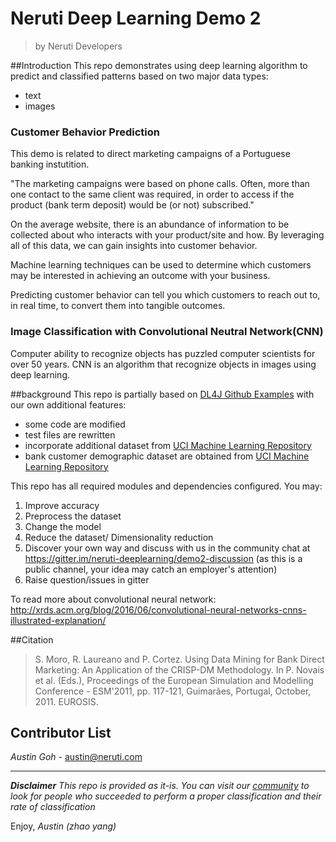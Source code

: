 # Neruti Deep Learning Demo 2
>   by Neruti Developers

##Introduction
This repo demonstrates using deep learning algorithm to predict and classified patterns based on two major data types:

* text
* images

### Customer Behavior Prediction
This demo is related to direct marketing campaigns of a Portuguese banking instutition.

"The marketing campaigns were based on phone calls. Often, more than one contact to the same client was required, 
in order to access if the product (bank term deposit) would be (or not) subscribed." 

On the average website, there is an abundance of information to be collected about who interacts with your product/site
and how. By leveraging all of this data, we can gain insights into customer behavior. 

Machine learning techniques can be used to determine which customers may be interested in achieving an outcome with your
business.

Predicting customer behavior can tell you which customers to reach out to, in real time, to convert them into 
tangible outcomes.

### Image Classification with Convolutional Neutral Network(CNN)
Computer ability to recognize objects has puzzled computer scientists for over 50 years.  CNN is an algorithm that recognize 
objects in images using deep learning.

##background
This repo is partially based on [DL4J Github Examples](https://github.com/deeplearning4j/dl4j-examples) with our own 
additional features:

* some code are modified
* test files are rewritten
* incorporate additional dataset from [UCI Machine Learning Repository](http://archive.ics.uci.edu/ml/)
* bank customer demographic dataset are obtained from [UCI Machine Learning Repository](http://archive.ics.uci.edu/ml/machine-learning-databases/00222/)

This repo has all required modules and dependencies configured.  You may:

1. Improve accuracy
2. Preprocess the dataset
3. Change the model
4. Reduce the dataset/ Dimensionality reduction
5. Discover your own way and discuss with us in the community chat at https://gitter.im/neruti-deeplearning/demo2-discussion (as this is a public channel, your idea may catch an employer's attention)
6. Raise question/issues in gitter

To read more about convolutional neural network:
http://xrds.acm.org/blog/2016/06/convolutional-neural-networks-cnns-illustrated-explanation/

##Citation
> S. Moro, R. Laureano and P. Cortez. Using Data Mining for Bank Direct Marketing: An Application of the CRISP-DM Methodology. 
> In P. Novais et al. (Eds.), Proceedings of the European Simulation and Modelling Conference - ESM'2011, pp. 117-121, Guimarães, Portugal, October, 2011. EUROSIS.

## Contributor List
*Austin Goh*  - austin@neruti.com 

---
***Disclaimer*** *This repo is provided as it-is. You can visit our [community](https://gitter.im/neruti-deeplearning/demo2-discussion) to look for people who succeeded to perform a proper classification and their rate of classification*

Enjoy, 
*Austin (zhao yang)*

